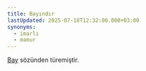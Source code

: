 ```yaml
---
title: Bayındır
lastUpdated: 2025-07-18T12:32:00.000+03:00
synonyms:
  - imarlı
  - mamur
---
```

[Bay](/sozluk/bay) sözünden türemiştir. 

